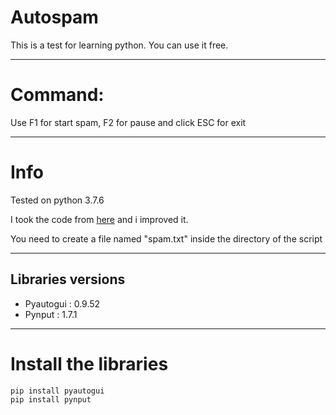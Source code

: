 # Autospam

This is a test for learning python.
You can use it free.
____________________________________________________________________________
# Command:

Use F1 for start spam, F2 for pause and click ESC for exit
____________________________________________________________________________
# Info
  Tested on python 3.7.6
  
  I took the code from [here](https://www.youtube.com/watch?v=jBxRGcDmfWA) and i improved it.
  
  You need to create a file named "spam.txt" inside the directory of the script
____________________________________________________________________________
## Libraries versions
  * Pyautogui : 0.9.52
  * Pynput : 1.7.1
____________________________________________________________________________
# Install the libraries
```
pip install pyautogui
pip install pynput
```
